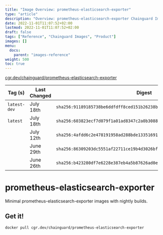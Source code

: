 ```yaml
---
title: "Image Overview: prometheus-elasticsearch-exporter"
type: "article"
description: "Overview: prometheus-elasticsearch-exporter Chainguard Image"
date: 2022-11-01T11:07:52+02:00
lastmod: 2022-11-01T11:07:52+02:00
draft: false
tags: ["Reference", "Chainguard Images", "Product"]
images: []
menu:
  docs:
    parent: "images-reference"
weight: 500
toc: true
---
```


[cgr.dev/chainguard/prometheus-elasticsearch-exporter](https://github.com/chainguard-images/images/tree/main/images/prometheus-elasticsearch-exporter)

| Tag (s)       | Last Changed | Digest                                                                    |
|---------------|--------------|---------------------------------------------------------------------------|
|  `latest-dev` | July 18th    | `sha256:91189185738be6ddfdff8ced151b26238b3975cffcf7a7410c7f7ed2c2c8bb40` |
|  `latest`     | July 18th    | `sha256:603823ecf7d079f1a01ad8347c2a0b308814cc30e098160c1efdd1930bf35748` |
|               | July 12th    | `sha256:4afdd6c2e478191958ad288bde13351691a3d0674ef1788e2fcd67e4c141544c` |
|               | June 29th    | `sha256:86309203dc5551af22711ce19b4d3026bf0f2dfdfdc0c9b11d38f69247b748b7` |
|               | June 26th    | `sha256:b423280df7e6228e387eb4a5b87626ad0e2416af0af5de7c22983b9298777fb4` |

# prometheus-elasticsearch-exporter

Minimal prometheus-elasticsearch-exporter images with nightly builds.

## Get it!

```shell
docker pull cgr.dev/chainguard/prometheus-elasticsearch-exporter
```
